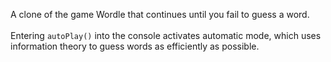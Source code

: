 A clone of the game Wordle that continues until you fail to guess a word.\
\
Entering `autoPlay()` into the console activates automatic mode, which uses information theory to guess words as efficiently as possible.
